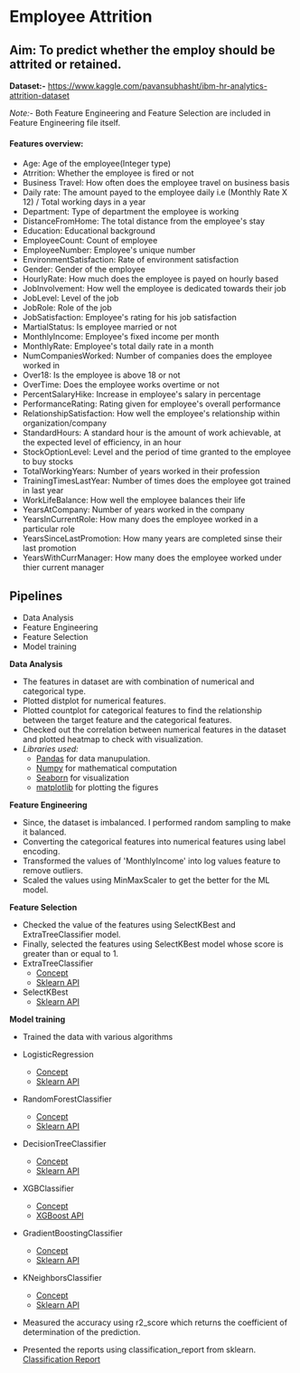 # Employee Attrition

## Aim: To predict whether the employ should be attrited or retained.

**Dataset:-** https://www.kaggle.com/pavansubhasht/ibm-hr-analytics-attrition-dataset

*Note:-* Both Feature Engineering and Feature Selection are included in Feature Engineering file itself.
#### Features overview:

- Age: Age of the employee(Integer type)
- Atrrition: Whether the employee is fired or not
- Business Travel: How often does the employee travel on business basis
- Daily rate: The amount payed to the employee daily i.e (Monthly Rate X 12) / Total working days in a year
- Department: Type of department the employee is working
- DistanceFromHome: The total distance from the employee's stay
- Education: Educational background
- EmployeeCount: Count of employee
- EmployeeNumber: Employee's unique number
- EnvironmentSatisfaction: Rate of environment satisfaction
- Gender: Gender of the employee
- HourlyRate: How much does the employee is payed on hourly based
- JobInvolvement: How well the employee is dedicated towards their job
- JobLevel: Level of the job
- JobRole: Role of the job
- JobSatisfaction: Employee's rating for his job satisfaction
- MartialStatus: Is employee married or not
- MonthlyIncome: Employee's fixed income per month
- MonthlyRate: Employee's total daily rate in a month
- NumCompaniesWorked: Number of companies does the employee worked in
- Over18: Is the employee is above 18 or not
- OverTime: Does the employee works overtime or not
- PercentSalaryHike: Increase in employee's salary in percentage
- PerformanceRating: Rating given for employee's overall performance
- RelationshipSatisfaction: How well the employee's relationship within organization/company
- StandardHours: A standard hour is the amount of work achievable, at the expected level of efficiency, in an hour
- StockOptionLevel: Level and the period of time granted to the employee to buy stocks 
- TotalWorkingYears: Number of years worked in their profession
- TrainingTimesLastYear: Number of times does the employee got trained in last year
- WorkLifeBalance: How well the employee balances their life
- YearsAtCompany: Number of years worked in the company
- YearsInCurrentRole: How many does the employee worked in a particular role
- YearsSinceLastPromotion: How many years are completed sinse their last promotion
- YearsWithCurrManager: How many does the employee worked under thier current manager

## Pipelines
- Data Analysis
- Feature Engineering
- Feature Selection
- Model training

**Data Analysis**
- The features in dataset are with combination of numerical and categorical type.
- Plotted distplot for numerical features.
- Plotted countplot for categorical features to find the relationship between the target feature and the categorical features.
- Checked out the correlation between numerical features in the dataset and plotted heatmap to check with visualization.
- *Libraries used:*
  - [Pandas](https://pandas.pydata.org/docs/) for data manupulation.
  - [Numpy](https://numpy.org/doc/) for mathematical computation
  - [Seaborn](https://seaborn.pydata.org/) for visualization
  - [matplotlib](https://matplotlib.org/) for plotting the figures

**Feature Engineering**
- Since, the dataset is imbalanced. I performed random sampling to make it balanced.
- Converting the categorical features into numerical features using label encoding. 
- Transformed the values of 'MonthlyIncome' into log values feature to remove outliers.
- Scaled the values using MinMaxScaler to get the better for the ML model.

**Feature Selection**
- Checked the value of the features using SelectKBest and ExtraTreeClassifier model.
- Finally, selected the features using SelectKBest model whose score is greater than or equal to 1.
- ExtraTreeClassifier
  - [Concept](https://www.geeksforgeeks.org/ml-extra-tree-classifier-for-feature-selection/)
  - [Sklearn API](https://scikit-learn.org/stable/modules/generated/sklearn.ensemble.ExtraTreesClassifier.html)
- SelectKBest
  - [Sklearn API](https://scikit-learn.org/stable/modules/generated/sklearn.feature_selection.SelectKBest.html)

**Model training**
- Trained the data with various algorithms
- LogisticRegression 
  - [Concept](https://searchbusinessanalytics.techtarget.com/definition/logistic-regression#:~:text=Logistic%20regression%20is%20a%20statistical,observations%20of%20a%20data%20set.&text=A%20logistic%20regression%20model%20predicts,or%20more%20existing%20independent%20variables.)
  - [Sklearn API](https://scikit-learn.org/stable/modules/generated/sklearn.linear_model.LogisticRegression.html)
- RandomForestClassifier
  - [Concept](https://www.analyticsvidhya.com/blog/2021/06/understanding-random-forest/)
  - [Sklearn API](https://scikit-learn.org/stable/modules/generated/sklearn.ensemble.RandomForestClassifier.html)
- DecisionTreeClassifier
  - [Concept](https://www.saedsayad.com/decision_tree.htm#:~:text=Decision%20Tree%20%2D%20Classification,decision%20tree%20is%20incrementally%20developed.&text=Decision%20trees%20can%20handle%20both%20categorical%20and%20numerical%20data)
  - [Sklearn API](https://scikit-learn.org/stable/modules/generated/sklearn.tree.DecisionTreeClassifier.html)
- XGBClassifier
  - [Concept](https://www.linkedin.com/pulse/xgboost-classifier-algorithm-machine-learning-kavya-kumar)
  - [XGBoost API](https://xgboost.readthedocs.io/en/stable/python/python_api.html)
- GradientBoostingClassifier
  - [Concept](https://www.displayr.com/gradient-boosting-the-coolest-kid-on-the-machine-learning-block/#:~:text=Gradient%20boosting%20is%20a%20type,minimizes%20the%20overall%20prediction%20error.&text=reduce%20the%20error.-,If%20a%20small%20change%20in%20the%20prediction%20for%20a%20case,of%20the%20case%20is%20zero.)
  - [Sklearn API](https://scikit-learn.org/stable/modules/generated/sklearn.ensemble.GradientBoostingClassifier.html)
- KNeighborsClassifier
  - [Concept](https://learn.g2.com/k-nearest-neighbor)
  - [Sklearn API](https://scikit-learn.org/stable/modules/generated/sklearn.neighbors.KNeighborsClassifier.html)

- Measured the accuracy using r2_score which returns the coefficient of determination of the prediction.
- Presented the reports using classification_report from sklearn.
  [Classification Report](https://scikit-learn.org/stable/modules/generated/sklearn.metrics.classification_report.html)
